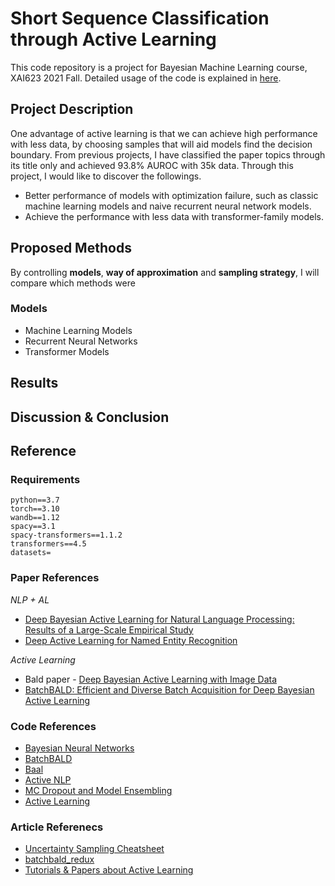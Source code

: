 # Short Sequence Classification through Active Learning
This code repository is a project for Bayesian Machine Learning course, XAI623 2021 Fall. Detailed usage of the code is explained in [here]("code/../code/README.md).

## Project Description

One advantage of active learning is that we can achieve high performance with less data, by choosing samples that will aid models find the decision boundary. From previous projects, I have classified the paper topics through its title only and achieved 93.8% AUROC with 35k data. Through this project, I would like to discover the followings.
+ Better performance of models with optimization failure, such as classic machine learning models and naive recurrent neural network models.
+ Achieve the performance with less data with transformer-family models.

## Proposed Methods

By controlling **models**, **way of approximation** and **sampling strategy**, I will compare which methods were
### Models
+ Machine Learning Models
+ Recurrent Neural Networks
+ Transformer Models

## Results

## Discussion & Conclusion

## Reference
### Requirements
```text
python==3.7
torch==3.10
wandb==1.12
spacy==3.1
spacy-transformers==1.1.2
transformers==4.5
datasets=
```
### Paper References

*NLP + AL*
+ [Deep Bayesian Active Learning for Natural Language Processing: Results of a Large-Scale Empirical Study](https://arxiv.org/pdf/1808.05697.pdf)
+ [Deep Active Learning for Named Entity Recognition](https://arxiv.org/pdf/1707.05928.pdf)

*Active Learning*
+ Bald paper - [Deep Bayesian Active Learning with Image Data](https://arxiv.org/pdf/1703.02910.pdf)
+ [BatchBALD: Efficient and Diverse Batch Acquisition for Deep Bayesian Active Learning](https://arxiv.org/pdf/1906.08158.pdf)

### Code References
+ [Bayesian Neural Networks](https://github.com/JavierAntoran/Bayesian-Neural-Networks)
+ [BatchBALD](https://github.com/BlackHC/BatchBALD)
+ [Baal](https://github.com/ElementAI/baal)
+ [Active NLP](https://github.com/asiddhant/Active-NLP)
+ [MC Dropout and Model Ensembling](https://github.com/huyng/incertae)
+ [Active Learning](https://github.com/google/active-learning)

### Article Referenecs
+ [Uncertainty Sampling Cheatsheet](https://towardsdatascience.com/uncertainty-sampling-cheatsheet-ec57bc067c0b)
+ [batchbald_redux](https://blackhc.github.io/batchbald_redux/batchbald.html)
+ [Tutorials & Papers about Active Learning](https://github.com/yongjin-shin/awesome-active-learning)